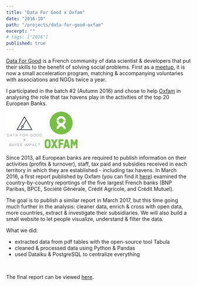 ```yaml
---
title: "Data For Good x Oxfam"
date: "2016-10"
path: "/projects/data-for-good-oxfam"
excerpt: ""
# tags: ["2016"]
published: true
---
```


[Data For Good](http://www.dataforgood.fr/) is a French community of data scientist & developers that put their skills to the benefit of solving social problems. First as a [meetup](https://www.meetup.com/Data-for-Good-FR/), it is now a small acceleration program, matching & accompanying voluntaries with associations and NGOs twice a year.

I participated in the batch #2 (Autumn 2016) and chose to help [Oxfam](https://www.oxfam.org/) in analysing the role that tax havens play in the activities of the top 20 European Banks.

![data-for-good & oxfam logos](../../images/project-data-for-good-oxfam-logos-100.png)

Since 2013, all European banks are required to publish information on their activities (profits & turnover), staff, tax paid and subsidies received in each territory in which they are established - including tax havens. In March 2016, a first report published by Oxfam (you can find it [here](https://www.oxfam.org/en/pressroom/pressreleases/2016-03-16/new-report-reveals-prominent-role-tax-havens-banks)) examined the country-by-country reportings of the five largest French banks (BNP Paribas, BPCE, Société Générale, Crédit Agricole, and Crédit Mutuel).

The goal is to publish a similar report in March 2017, but this time going much further in the analysis: cleaner data, enrich & cross with open data, more countries, extract & investigate their subsidiaries. We will also build a small website to let people visualize, understand & filter the data.

What we did:
- extracted data from pdf tables with the open-source tool Tabula
- cleaned & processed data using Python & Pandas
- used Dataiku & PostgreSQL to centralize everything

<br>

The final report can be viewed [here](https://www.oxfam.org/sites/www.oxfam.org/files/bp-opening-vaults-banks-tax-havens-270317-en_0.pdf).
